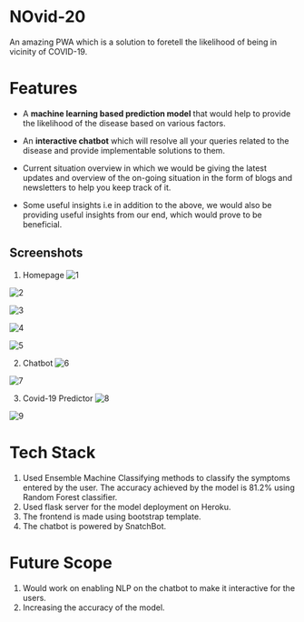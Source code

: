 # NOvid-20

An amazing PWA which is a solution to foretell the likelihood of being in vicinity of COVID-19.

# Features
* A **machine learning based prediction model** that would help to provide the likelihood of the disease based on various factors.

* An **interactive chatbot** which will resolve all your queries related to the disease and provide implementable solutions to them.

* Current situation overview in which we would be giving the latest updates and overview of the on-going situation in the form of blogs and newsletters to help you keep track of it.

* Some useful insights i.e in addition to the above, we would also be providing useful insights from our end, which would prove to be beneficial.

## Screenshots
1. Homepage
![1](https://user-images.githubusercontent.com/50369708/98961517-a7903780-252b-11eb-9ac1-f23b398755db.PNG)

![2](https://user-images.githubusercontent.com/50369708/98961523-a959fb00-252b-11eb-91a1-ddd273b97693.PNG)

![3](https://user-images.githubusercontent.com/50369708/98961527-aa8b2800-252b-11eb-97dc-059453d3980c.PNG)

![4](https://user-images.githubusercontent.com/50369708/98961531-abbc5500-252b-11eb-9852-75481aa46074.PNG)

![5](https://user-images.githubusercontent.com/50369708/98961535-ac54eb80-252b-11eb-886b-2eb0f5a9d52c.PNG)

2. Chatbot
![6](https://user-images.githubusercontent.com/50369708/98961540-ad861880-252b-11eb-9552-4b2eee2ce0a6.PNG)

![7](https://user-images.githubusercontent.com/50369708/98961546-af4fdc00-252b-11eb-9d3f-8862629c03b8.PNG)

3. Covid-19 Predictor
![8](https://user-images.githubusercontent.com/50369708/98961552-b0810900-252b-11eb-9594-e5c0656fda3c.PNG)

![9](https://user-images.githubusercontent.com/50369708/98961564-b2e36300-252b-11eb-88e5-87f867187cc1.PNG)

# Tech Stack
1. Used Ensemble Machine Classifying methods to classify the symptoms entered by the user. The accuracy achieved by the model is 81.2% using Random Forest classifier.
2. Used flask server for the model deployment on Heroku.
3. The frontend is made using bootstrap template.
4. The chatbot is powered by SnatchBot.

# Future Scope
1. Would work on enabling NLP on the chatbot to make it interactive for the users.
2. Increasing the accuracy of the model.


